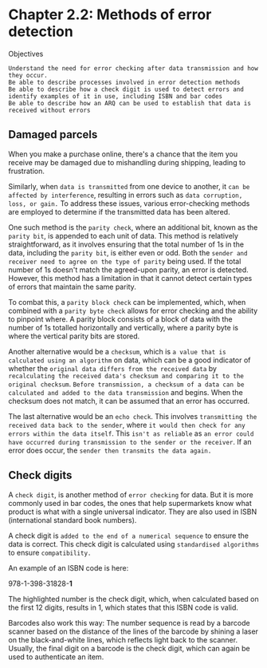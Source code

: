 # Chapter 2.2: Methods of error detection

Objectives

```
Understand the need for error checking after data transmission and how they occur.
Be able to describe processes involved in error detection methods
Be able to describe how a check digit is used to detect errors and identify examples of it in use, including ISBN and bar codes
Be able to describe how an ARQ can be used to establish that data is received without errors
```

## Damaged parcels

When you make a purchase online, there's a chance that the item you receive may be damaged due to mishandling during shipping, leading to frustration.

Similarly, when ``data is transmitted`` from one device to another, it ``can be affected by interference``, resulting in errors such as ``data corruption, loss, or gain.`` To address these issues, various error-checking methods are employed to determine if the transmitted data has been altered.

One such method is the ``parity check``, where an additional bit, known as the ``parity bit``, is appended to each unit of data. This method is relatively straightforward, as it involves ensuring that the total number of 1s in the data, including the ``parity bit``, is either even or odd. Both the ``sender and receiver need to agree on the type of parity`` being used. If the total number of 1s doesn't match the agreed-upon parity, an error is detected. However, this method has a limitation in that it cannot detect certain types of errors that maintain the same parity.

To combat this, a ``parity block check`` can be implemented, which, when combined with a ``parity byte check`` allows for error checking and the ability to pinpoint where. A parity block consists of a block of data with the number of 1s totalled horizontally and vertically, where a parity byte is where the vertical parity bits are stored. 

Another alternative would be a ``checksum``, which is ``a value that is calculated using an algorithm`` on data, which can be a good indicator of whether the ``original data differs from the received data`` by ``recalculating the received data's checksum and comparing it to the original checksum``. ``Before transmission, a checksum of a data can be calculated and added to the data transmission`` and begins. When the checksum does not match, it can be assumed that an error has occurred.

The last alternative would be an ``echo check``. This involves ``transmitting the received data back to the sender``, where ``it would then check for any errors within the data itself``. This ``isn't as reliable`` as ``an error could have occurred during transmission to the sender or the receiver``. If an error does occur, the ``sender then transmits the data again.``

## Check digits

A ``check digit``, is another method of ``error checking`` for data. But it is more commonly used in bar codes, the ones that help supermarkets know what product is what with a single universal indicator. They are also used in ISBN (international standard book numbers).

A check digit is ``added to the end of a numerical sequence`` to ensure the data is correct. This check digit is calculated using ``standardised algorithms`` to ensure ``compatibility.`` 

An example of an ISBN code is here:

978-1-398-31828-**1**

The highlighted number is the check digit, which, when calculated based on the first 12 digits, results in 1, which states that this ISBN code is valid.

Barcodes also work this way: The number sequence is read by a barcode scanner based on the distance of the lines of the barcode by shining a laser on the black-and-white lines, which reflects light back to the scanner. Usually, the final digit on a barcode is the check digit, which can again be used to authenticate an item.